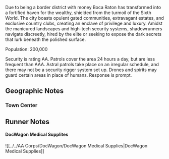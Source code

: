 Due to being a border district with money Boca Raton has transformed into a fortified haven for the wealthy, shielded from the turmoil of the Sixth World. The city boasts opulent gated communities, extravagant estates, and exclusive country clubs, creating an enclave of privilege and luxury. Amidst the manicured landscapes and high-tech security systems, shadowrunners navigate discreetly, hired by the elite or seeking to expose the dark secrets that lurk beneath the polished surface.

Population: 200,000

Security is rating AA. Patrols cover the area 24 hours a day, but are less frequent than AAA. Astral patrols take place on an irregular schedule, and there may not be a security rigger system set up. Drones and spirits may guard certain areas in place of humans. Response is prompt.

## Geographic Notes

### Town Center

## Runner Notes

#### DocWagon Medical Supplites
![[../../AA Corps/DocWagon/DocWagon Medical Supplies|DocWagon Medical Supplies]]